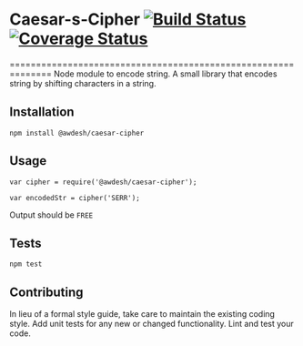 # Caesar-s-Cipher  [![Build Status](https://travis-ci.org/Awdesh/Caesar-s-Cipher.svg?branch=master)](https://travis-ci.org/Awdesh/Caesar-s-Cipher) [![Coverage Status](https://coveralls.io/repos/Awdesh/Caesar-s-Cipher/badge.svg?branch=master&service=github)](https://coveralls.io/github/Awdesh/Caesar-s-Cipher?branch=master)
==============================================================
Node module to encode string. A small library that encodes string by shifting characters in a string.

## Installation

  `npm install @awdesh/caesar-cipher`

## Usage

    var cipher = require('@awdesh/caesar-cipher');

    var encodedStr = cipher('SERR');
  
  
  Output should be `FREE`


## Tests

  `npm test`

## Contributing

In lieu of a formal style guide, take care to maintain the existing coding style. Add unit tests for any new or changed functionality. Lint and test your code.
